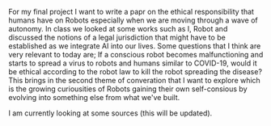 For my final project I want to write a papr on the ethical responsibility that humans have on Robots especially when we are moving through a wave of autonomy. In class we looked at some works such as I, Robot and discussed the notions of a legal jurisdiction that might have to be established as we integrate AI into our lives. Some questions that I think are very relevant to today are; If a conscious robot becomes malfunctioning and starts to spread a virus to robots and humans similar to COVID-19, would it be ethical according to the robot law to kill the robot spreading the disease? This brings in the second theme of converation that I want to explore which is the growing curiousities of Robots gaining their own self-consious by evolving into something else from what we've built. 

I am currently looking at some sources (this will be updated).
